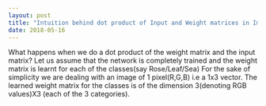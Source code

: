 ```yaml
---
layout: post
title: "Intuition behind dot product of Input and Weight matrices in Image Classification"
date: 2018-05-16
---
```


 What happens when we do a dot product of the weight matrix and the input matrix?
 Let us assume that the network is completely trained and the weight matrix is learnt for each of the classes(say Rose/Leaf/Sea)
 For the sake of simplicity we are dealing with an image of 1 pixel(R,G,B) i.e a 1x3 vector.
 The learned weight matrix for the classes is of the dimension 3(denoting RGB values)X3 (each of the 3 categories). 
 
